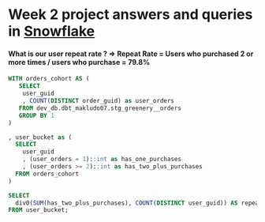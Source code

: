 # Week 2 project answers and queries in [Snowflake](https://app.snowflake.com/us-east-1/ryb00700/data/databases/DEV_DB/schemas/DBT_MAKLUDO07)

  
#### What is our user repeat rate ? => __Repeat Rate = Users who purchased 2 or more times / users who purchase = 79.8%__

```sql
WITH orders_cohort AS (
   SELECT
    user_guid
    , COUNT(DISTINCT order_guid) as user_orders
   FROM dev_db.dbt_makludo07.stg_greenery__orders
   GROUP BY 1
)

, user_bucket as (
  SELECT
    user_guid
    , (user_orders = 1)::int as has_one_purchases
    , (user_orders >= 2)::int as has_two_plus_purchases
  FROM orders_cohort
)

SELECT
  div0(SUM(has_two_plus_purchases), COUNT(DISTINCT user_guid)) AS repeat_rate
FROM user_bucket;
```
      
